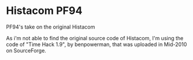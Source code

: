 # Histacom PF94
 PF94's take on the original Histacom

As i'm not able to find the original source code of Histacom, I'm using the code of "Time Hack 1.9", by benpowerman, that was uploaded in Mid-2010 on SourceForge.
